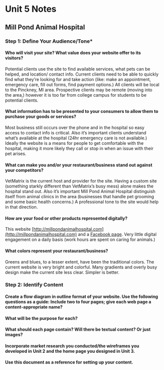 # Unit 5 Notes

## Mill Pond Animal Hospital
### Step 1: Define Your Audience/Tone*
#### Who will visit your site? What value does your website offer to its visitors?
Potential clients use the site to find available services, what pets can be helped, and location/ contact info. Current clients need to be able to quickly find what they’re looking for and take action (like: make an appointment, emergency care, fill out forms, find payment options.) All clients will be local to the Pinckney, MI area. Prospective clients may be remote (moving into the area,) however it is too far from college campus for students to be potential clients.
#### What information has to be presented to your consumers to allow them to purchase your goods or services?
Most business still occurs over the phone and in the hospital so easy access to contact info is critical. Also it’s important clients understand what’s available at the hospital (24hr emergency care is not available.) Ideally the website is a means for people to get comfortable with the hospital, making it more likely they call or stop in when an issue with their pet arises.
#### What can make you and/or your restaurant/business stand out against your competitors?
VetMatrix is the current host and provider for the site. Having a custom site (something starkly different than VetMatrix’s busy mess) alone makes the hospital stand out. Also it’s important Mill Pond Animal Hospital distinguish itself from animal clinics in the area (businesses that handle pet grooming and some basic health concerns.) A professional tone to the site would help in that direction.
#### How are your food or other products represented digitally?
This website [http://millpondanimalhospital.com](http://millpondanimalhospital.com) and a [Facebook page](https://www.facebook.com/pages/Mill-Pond-Animal-Hospital/302034359813803). Very little digital engagement on a daily basis (work hours are spent on caring for animals.) 
#### What colors represent your restaurant/business?
Greens and blues, to a lesser extent, have been the traditional colors. The current website is very bright and colorful. Many gradients and overly busy design make the current site less clear. Simpler is better.

### Step 2: Identify Content
#### Create a flow diagram in outline format of your website. Use the following questions as a guide: Include two to four pages; give each web page a content-appropriate name?
#### What will be the purpose for each?
#### What should each page contain? Will there be textual content? Or just images?
#### Incorporate market research you conducted/the wireframes you developed in Unit 2 and the home page you designed in Unit 3.
#### Use this document as a reference for setting up your content.
